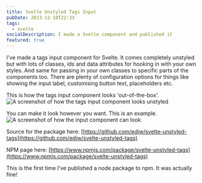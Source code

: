 ```yaml
---
title: Svelte Unstyled Tags Input
pubDate: 2023-12-10T22:33
tags:
  - svelte
socialDescription: I made a Svelte component and published it
featured: true
---
```


I've made a tags input component for Svelte. It comes completely unstyled but with lots of classes, ids and data attributes for hooking in with your own styles. And same for passing in your own classes to specific parts of the components too. There are plenty of configuration options for things like showing the input label, customising button text, placeholders etc.

This is how the tags input component looks 'out-of-the-box'. ![A screenshot of how the tags input component looks unstyled](@/images/svelte-tags-component-unstyled.png)

You can make it look however you want. This is an example. ![A screenshot of how the input component can look](@/images/svelte-tags-component-styled.png)

Source for the package here: [https://github.com/edjw/svelte-unstyled-tags](https://github.com/edjw/svelte-unstyled-tags)

NPM page here: [https://www.npmjs.com/package/svelte-unstyled-tags](https://www.npmjs.com/package/svelte-unstyled-tags)

This is the first time I've published a node package to npm. It was actually fine!
